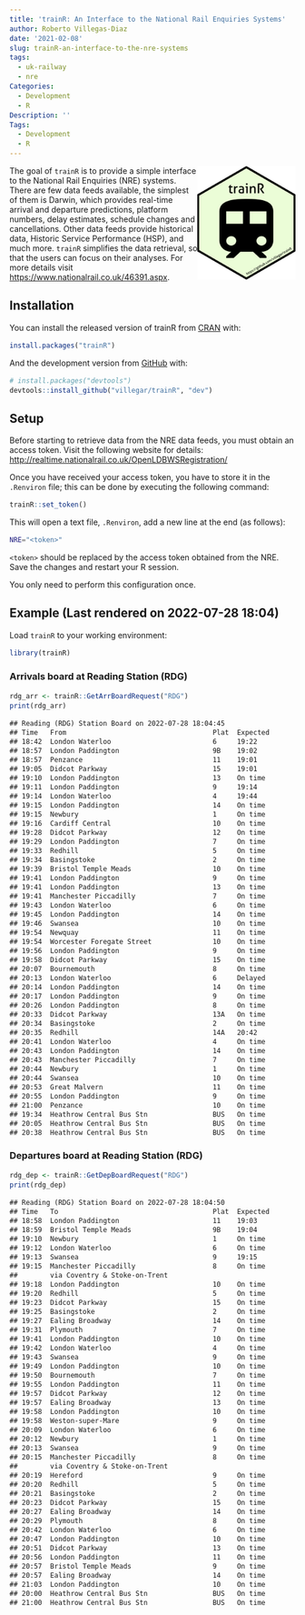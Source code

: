 ```yaml
---
title: 'trainR: An Interface to the National Rail Enquiries Systems'
author: Roberto Villegas-Diaz
date: '2021-02-08'
slug: trainR-an-interface-to-the-nre-systems
tags:
  - uk-railway
  - nre
Categories:
  - Development
  - R
Description: ''
Tags:
  - Development
  - R
---
```


<img src="https://raw.githubusercontent.com/villegar/trainR/main/inst/images/logo.png" alt="logo" align="right" height=200px/>

The goal of `trainR` is to provide a simple interface to the 
National Rail Enquiries (NRE) systems. There are few data feeds 
available, the simplest of them is Darwin, which provides real-time 
arrival and departure predictions, platform numbers, delay estimates, 
schedule changes and cancellations. Other data feeds provide historical 
data, Historic Service Performance (HSP), and much more. `trainR` 
simplifies the data retrieval, so that the users can focus on their 
analyses. For more details visit 
https://www.nationalrail.co.uk/46391.aspx.

## Installation

You can install the released version of trainR from [CRAN](https://CRAN.R-project.org) with:

``` r
install.packages("trainR")
```

And the development version from [GitHub](https://github.com/) with:

``` r
# install.packages("devtools")
devtools::install_github("villegar/trainR", "dev")
```

## Setup
Before starting to retrieve data from the NRE data feeds, you must obtain an access token. 
Visit the following website for details: http://realtime.nationalrail.co.uk/OpenLDBWSRegistration/

Once you have received your access token, you have to store it in the `.Renviron` file; this can be 
done by executing the following command:


```r
trainR::set_token()
```

This will open a text file, `.Renviron`, add a new line at the end (as follows):

```bash
NRE="<token>"
```

`<token>` should be replaced by the access token obtained from the NRE. Save the changes and restart 
your R session.

You only need to perform this configuration once.

## Example (Last rendered on 2022-07-28 18:04)

Load `trainR` to your working environment:

```r
library(trainR)
```

### Arrivals board at Reading Station (RDG)


```r
rdg_arr <- trainR::GetArrBoardRequest("RDG")
print(rdg_arr)
```

```
## Reading (RDG) Station Board on 2022-07-28 18:04:45
## Time   From                                    Plat  Expected
## 18:42  London Waterloo                         6     19:22
## 18:57  London Paddington                       9B    19:02
## 18:57  Penzance                                11    19:01
## 19:05  Didcot Parkway                          15    19:01
## 19:10  London Paddington                       13    On time
## 19:11  London Paddington                       9     19:14
## 19:14  London Waterloo                         4     19:44
## 19:15  London Paddington                       14    On time
## 19:15  Newbury                                 1     On time
## 19:16  Cardiff Central                         10    On time
## 19:28  Didcot Parkway                          12    On time
## 19:29  London Paddington                       7     On time
## 19:33  Redhill                                 5     On time
## 19:34  Basingstoke                             2     On time
## 19:39  Bristol Temple Meads                    10    On time
## 19:41  London Paddington                       9     On time
## 19:41  London Paddington                       13    On time
## 19:41  Manchester Piccadilly                   7     On time
## 19:43  London Waterloo                         6     On time
## 19:45  London Paddington                       14    On time
## 19:46  Swansea                                 10    On time
## 19:54  Newquay                                 11    On time
## 19:54  Worcester Foregate Street               10    On time
## 19:56  London Paddington                       9     On time
## 19:58  Didcot Parkway                          15    On time
## 20:07  Bournemouth                             8     On time
## 20:13  London Waterloo                         6     Delayed
## 20:14  London Paddington                       14    On time
## 20:17  London Paddington                       9     On time
## 20:26  London Paddington                       8     On time
## 20:33  Didcot Parkway                          13A   On time
## 20:34  Basingstoke                             2     On time
## 20:35  Redhill                                 14A   20:42
## 20:41  London Waterloo                         4     On time
## 20:43  London Paddington                       14    On time
## 20:43  Manchester Piccadilly                   7     On time
## 20:44  Newbury                                 1     On time
## 20:44  Swansea                                 10    On time
## 20:53  Great Malvern                           11    On time
## 20:55  London Paddington                       9     On time
## 21:00  Penzance                                10    On time
## 19:34  Heathrow Central Bus Stn                BUS   On time
## 20:05  Heathrow Central Bus Stn                BUS   On time
## 20:38  Heathrow Central Bus Stn                BUS   On time
```

### Departures board at Reading Station (RDG)


```r
rdg_dep <- trainR::GetDepBoardRequest("RDG")
print(rdg_dep)
```

```
## Reading (RDG) Station Board on 2022-07-28 18:04:50
## Time   To                                      Plat  Expected
## 18:58  London Paddington                       11    19:03
## 18:59  Bristol Temple Meads                    9B    19:04
## 19:10  Newbury                                 1     On time
## 19:12  London Waterloo                         6     On time
## 19:13  Swansea                                 9     19:15
## 19:15  Manchester Piccadilly                   8     On time
##        via Coventry & Stoke-on-Trent           
## 19:18  London Paddington                       10    On time
## 19:20  Redhill                                 5     On time
## 19:23  Didcot Parkway                          15    On time
## 19:25  Basingstoke                             2     On time
## 19:27  Ealing Broadway                         14    On time
## 19:31  Plymouth                                7     On time
## 19:41  London Paddington                       10    On time
## 19:42  London Waterloo                         4     On time
## 19:43  Swansea                                 9     On time
## 19:49  London Paddington                       10    On time
## 19:50  Bournemouth                             7     On time
## 19:55  London Paddington                       11    On time
## 19:57  Didcot Parkway                          12    On time
## 19:57  Ealing Broadway                         13    On time
## 19:58  London Paddington                       10    On time
## 19:58  Weston-super-Mare                       9     On time
## 20:09  London Waterloo                         6     On time
## 20:12  Newbury                                 1     On time
## 20:13  Swansea                                 9     On time
## 20:15  Manchester Piccadilly                   8     On time
##        via Coventry & Stoke-on-Trent           
## 20:19  Hereford                                9     On time
## 20:20  Redhill                                 5     On time
## 20:21  Basingstoke                             2     On time
## 20:23  Didcot Parkway                          15    On time
## 20:27  Ealing Broadway                         14    On time
## 20:29  Plymouth                                8     On time
## 20:42  London Waterloo                         6     On time
## 20:47  London Paddington                       10    On time
## 20:51  Didcot Parkway                          13    On time
## 20:56  London Paddington                       11    On time
## 20:57  Bristol Temple Meads                    9     On time
## 20:57  Ealing Broadway                         14    On time
## 21:03  London Paddington                       10    On time
## 20:00  Heathrow Central Bus Stn                BUS   On time
## 21:00  Heathrow Central Bus Stn                BUS   On time
```

